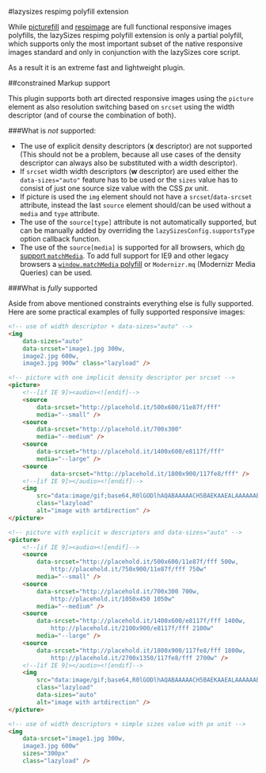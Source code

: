 #lazysizes respimg polyfill extension

While [picturefill](https://github.com/scottjehl/picturefill) and [respimage](https://github.com/aFarkas/respimage) are full functional responsive images polyfills, the lazySizes respimg polyfill extension is only a partial polyfill, which supports only the most important subset of the native responsive images standard and only in conjunction with the lazySizes core script.

As a result it is an extreme fast and lightweight plugin.

##constrained Markup support

This plugin supports both art directed responsive images using the ``picture`` element as also resolution switching based on ``srcset`` using the width descriptor (and of course the combination of both).

###What is *not* supported:

- The use of explicit density descriptors (**x** descriptor) are not supported (This should not be a problem, because all use cases of the density descriptor can always also be substituted with a width descriptor).
- If ``srcset`` width width descriptors (**w** descriptor)  are used either the ``data-sizes="auto"`` feature has to be used or the ``sizes`` value has to consist of just one source size value with the CSS *px* unit.
- If picture is used the ``img`` element should not have a ``srcset``/``data-srcset`` attribute, instead the last ``source`` element should/can be used without a ``media`` and ``type`` attribute.
- The use of the ``source[type]`` attribute is not automatically supported, but can be manually added by overriding the ``lazySizesConfig.supportsType`` option callback function.
- The use of the ``source[media]`` is supported for all browsers, which [do support ``matchMedia``](http://caniuse.com/#search=matchMedia). To add full support for IE9 and other legacy browsers a [``window.matchMedia`` polyfill](https://github.com/paulirish/matchMedia.js/) or ``Modernizr.mq`` (Modernizr Media Queries) can be used.


###What is *fully* supported

Aside from above mentioned constraints everything else is fully supported. Here are some practical examples of fully supported responsive images:

```html
<!-- use of width descriptor + data-sizes="auto" -->
<img
    data-sizes="auto"
    data-srcset="image1.jpg 300w,
    image2.jpg 600w,
    image3.jpg 900w" class="lazyload" />

<!-- picture with one implicit density descriptor per srcset -->
<picture>
	<!--[if IE 9]><audio><![endif]-->
	<source
		data-srcset="http://placehold.it/500x600/11e87f/fff"
		media="--small" />
	<source
		data-srcset="http://placehold.it/700x300"
		media="--medium" />
	<source
		data-srcset="http://placehold.it/1400x600/e8117f/fff"
		media="--large" />
	<source
    	    data-srcset="http://placehold.it/1800x900/117fe8/fff" />
    <!--[if IE 9]></audio><![endif]-->
    <img
        src="data:image/gif;base64,R0lGODlhAQABAAAAACH5BAEKAAEALAAAAAABAAEAAAICTAEAOw=="
        class="lazyload"
        alt="image with artdirection" />
</picture>

<!-- picture with explicit w descriptors and data-sizes="auto" -->
<picture>
	<!--[if IE 9]><audio><![endif]-->
	<source
		data-srcset="http://placehold.it/500x600/11e87f/fff 500w,
		    http://placehold.it/750x900/11e87f/fff 750w"
		media="--small" />
	<source
		data-srcset="http://placehold.it/700x300 700w,
			http://placehold.it/1050x450 1050w"
		media="--medium" />
	<source
		data-srcset="http://placehold.it/1400x600/e8117f/fff 1400w,
			http://placehold.it/2100x900/e8117f/fff 2100w"
		media="--large" />
	<source
	    data-srcset="http://placehold.it/1800x900/117fe8/fff 1800w,
	    	http://placehold.it/2700x1350/117fe8/fff 2700w" />
	<!--[if IE 9]></audio><![endif]-->
	<img
		src="data:image/gif;base64,R0lGODlhAQABAAAAACH5BAEKAAEALAAAAAABAAEAAAICTAEAOw=="
		class="lazyload"
		data-sizes="auto"
		alt="image with artdirection" />
</picture>

<!-- use of width descriptors + simple sizes value with px unit -->
<img
    data-srcset="image1.jpg 300w,
    image3.jpg 600w"
    sizes="300px"
    class="lazyload" />
```
